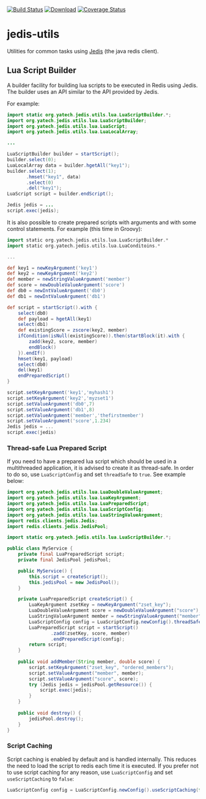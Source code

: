 [![Build Status](https://travis-ci.org/yatechorg/jedis-utils.svg)](https://travis-ci.org/yatechorg/jedis-utils)
[![Download](https://api.bintray.com/packages/yatech/maven/jedis-utils/images/download.svg)](https://bintray.com/yatech/maven/jedis-utils/_latestVersion)
[![Coverage Status](https://coveralls.io/repos/yatechorg/jedis-utils/badge.svg?branch=master&service=github)](https://coveralls.io/github/yatechorg/jedis-utils?branch=master)

# jedis-utils
Utilities for common tasks using [Jedis](https://github.com/xetorthio/jedis) (the java redis client).

## Lua Script Builder
A builder facility for building lua scripts to be executed in Redis using Jedis. 
The builder uses an API similar to the API provided by Jedis. 

For example:

```java
import static org.yatech.jedis.utils.lua.LuaScriptBuilder.*;
import org.yatech.jedis.utils.lua.LuaScriptBuilder;
import org.yatech.jedis.utils.lua.LuaScript;
import org.yatech.jedis.utils.lua.LuaLocalArray;

...

LuaScriptBuilder builder = startScript();
builder.select(0);
LuaLocalArray data = builder.hgetAll("key1");
builder.select(1);
       .hmset("key1", data)
       .select(0)
       .del("key1");
LuaScript script = builder.endScript();

Jedis jedis = ...
script.exec(jedis);
```

It is also possible to create prepared scripts with arguments and with some control statements.
For example (this time in Groovy):

```groovy
import static org.yatech.jedis.utils.lua.LuaScriptBuilder.*
import static org.yatech.jedis.utils.lua.LuaConditoins.*

...

def key1 = newKeyArgument('key1')
def key2 = newKeyArgument('key2')
def member = newStringValueArgument('member')
def score = newDoubleValueArgument('score')
def db0 = newIntValueArgument('db0')
def db1 = newIntValueArgument('db1')

def script = startScript().with {
    select(db0)
    def payload = hgetAll(key1)
    select(db1)
    def existingScore = zscore(key2, member)
    ifCondition(isNull(existingScore)).then(startBlock(it).with {
        zadd(key2, score, member)
        endBlock()
    }).endIf()
    hmset(key1, payload)
    select(db0)
    del(key1)
    endPreparedScript()
}

script.setKeyArgument('key1','myhash1')
script.setKeyArgument('key2','myzset1')
script.setValueArgument('db0',7)
script.setValueArgument('db1',8)
script.setValueArgument('member','thefirstmember')
script.setValueArgument('score',1.234)
Jedis jedis = ...
script.exec(jedis)
```

### Thread-safe Lua Prepared Script
If you need to have a prepared lua script which should be used in a multithreaded application, it is advised to create it as thread-safe. In order to do so, use `LuaScriptConfig` and set `threadSafe` to `true`. See example below:

```java
import org.yatech.jedis.utils.lua.LuaDoubleValueArgument;
import org.yatech.jedis.utils.lua.LuaKeyArgument;
import org.yatech.jedis.utils.lua.LuaPreparedScript;
import org.yatech.jedis.utils.lua.LuaScriptConfig;
import org.yatech.jedis.utils.lua.LuaStringValueArgument;
import redis.clients.jedis.Jedis;
import redis.clients.jedis.JedisPool;

import static org.yatech.jedis.utils.lua.LuaScriptBuilder.*;

public class MyService {
    private final LuaPreparedScript script;
    private final JedisPool jedisPool;

    public MyService() {
        this.script = createScript();
        this.jedisPool = new JedisPool();
    }

    private LuaPreparedScript createScript() {
        LuaKeyArgument zsetKey = newKeyArgument("zset_key");
        LuaDoubleValueArgument score = newDoubleValueArgument("score");
        LuaStringValueArgument member = newStringValueArgument("member");
        LuaScriptConfig config = LuaScriptConfig.newConfig().threadSafe(true).build();
        LuaPreparedScript script = startScript()
                .zadd(zsetKey, score, member)
                .endPreparedScript(config);
        return script;
    }
    
    public void addMember(String member, double score) {
        script.setKeyArgument("zset_key", "ordered_members");
        script.setValueArgument("member", member);
        script.setValueArgument("score", score);
        try (Jedis jedis = jedisPool.getResource()) {
            script.exec(jedis);
        }
    }
    
    public void destroy() {
        jedisPool.destroy();
    }
}
```

### Script Caching
Script caching is enabled by default and is handled internally. This reduces the need to load the script to redis each time it is executed. If you prefer not to use script caching for any reason, use `LuaScriptConfig` and set `useScriptCaching` to `false`:

```java
LuaScriptConfig config = LuaScriptConfig.newConfig().useScriptCaching(false).build();
```
